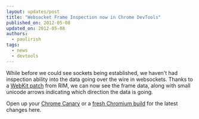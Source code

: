 ```yaml
---
layout: updates/post
title: "Websocket Frame Inspection now in Chrome DevTools"
published_on: 2012-05-08
updated_on: 2012-05-08
authors:
  - paulirish
tags:
  - news
  - devtools
---
```

While before we could see sockets being established, we haven't had inspection ability into the data going over the wire in websockets. Thanks to a [WebKit patch](http://trac.webkit.org/changeset/115427) from RIM, we can now see the frame data, along with small unicode arrows indicating which direction the data is going. 

Open up your [Chrome Canary](https://tools.google.com/dlpage/chromesxs) or a [fresh Chromium build](http://download-chromium.appspot.com) for the latest changes here.
